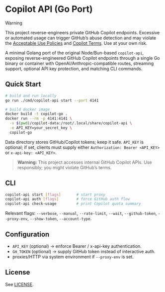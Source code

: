 # Copilot API (Go Port)

> [!WARNING]
> This project reverse-engineers private GitHub Copilot endpoints. Excessive or automated usage can trigger GitHub’s abuse detection and may violate the [Acceptable Use Policies](https://docs.github.com/site-policy/acceptable-use-policies/github-acceptable-use-policies) and [Copilot Terms](https://docs.github.com/site-policy/github-terms/github-terms-for-additional-products-and-features#github-copilot). Use at your own risk.

A minimal Golang port of the original Node/Bun-based `copilot-api`, exposing reverse-engineered GitHub Copilot endpoints through a single Go binary or container with OpenAI/Anthropic-compatible routes, streaming support, optional API key protection, and matching CLI commands.

## Quick Start

```bash
# build and run locally
go run ./cmd/copilot-api start --port 4141

# build docker image
docker build -t copilot-go .
docker run --rm -p 4141:4141 \
  -v $(pwd)/copilot-data:/root/.local/share/copilot-api \
  -e API_KEY=your_secret_key \
  copilot-go
```

Data directory stores GitHub/Copilot tokens; keep it safe. `API_KEY` is optional; if set, clients must supply either `Authorization: Bearer <API_KEY>` or `x-api-key: <API_KEY>`.

> **Warning:** This project accesses internal GitHub Copilot APIs. Use responsibly; you might violate GitHub’s terms.

## CLI

```bash
copilot-api start [flags]       # start proxy
copilot-api auth [flags]        # force GitHub auth flow
copilot-api check-usage         # print Copilot quota summary
```

Relevant flags: `--verbose`, `--manual`, `--rate-limit`, `--wait`, `--github-token`, `--proxy-env`, `--show-token`, `--account-type`.

## Configuration

- `API_KEY` (optional) → enforce Bearer / x-api-key authentication.
- `GH_TOKEN` (optional) → supply GitHub token instead of interactive auth.
- proxies/HTTP via system environment if `--proxy-env` is set.

## License

See [LICENSE](./LICENSE).
